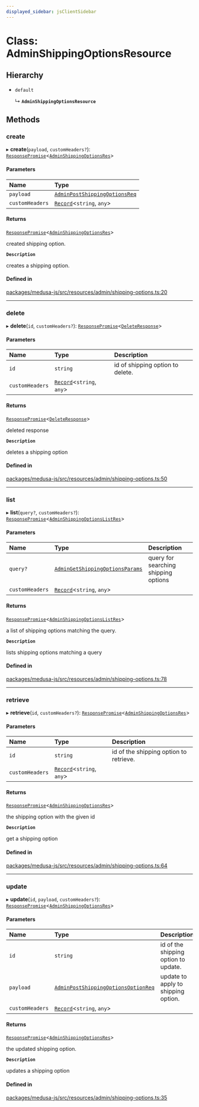 ```yaml
---
displayed_sidebar: jsClientSidebar
---
```


# Class: AdminShippingOptionsResource

## Hierarchy

- `default`

  ↳ **`AdminShippingOptionsResource`**

## Methods

### create

▸ **create**(`payload`, `customHeaders?`): [`ResponsePromise`](../modules/internal-12.md#responsepromise)<[`AdminShippingOptionsRes`](../modules/internal-8.internal.md#adminshippingoptionsres)\>

#### Parameters

| Name | Type |
| :------ | :------ |
| `payload` | [`AdminPostShippingOptionsReq`](internal-8.internal.AdminPostShippingOptionsReq.md) |
| `customHeaders` | [`Record`](../modules/internal.md#record)<`string`, `any`\> |

#### Returns

[`ResponsePromise`](../modules/internal-12.md#responsepromise)<[`AdminShippingOptionsRes`](../modules/internal-8.internal.md#adminshippingoptionsres)\>

created shipping option.

**`Description`**

creates a shipping option.

#### Defined in

[packages/medusa-js/src/resources/admin/shipping-options.ts:20](https://github.com/medusajs/medusa/blob/b38f73726/packages/medusa-js/src/resources/admin/shipping-options.ts#L20)

___

### delete

▸ **delete**(`id`, `customHeaders?`): [`ResponsePromise`](../modules/internal-12.md#responsepromise)<[`DeleteResponse`](../modules/internal-8.internal.md#deleteresponse)\>

#### Parameters

| Name | Type | Description |
| :------ | :------ | :------ |
| `id` | `string` | id of shipping option to delete. |
| `customHeaders` | [`Record`](../modules/internal.md#record)<`string`, `any`\> |  |

#### Returns

[`ResponsePromise`](../modules/internal-12.md#responsepromise)<[`DeleteResponse`](../modules/internal-8.internal.md#deleteresponse)\>

deleted response

**`Description`**

deletes a shipping option

#### Defined in

[packages/medusa-js/src/resources/admin/shipping-options.ts:50](https://github.com/medusajs/medusa/blob/b38f73726/packages/medusa-js/src/resources/admin/shipping-options.ts#L50)

___

### list

▸ **list**(`query?`, `customHeaders?`): [`ResponsePromise`](../modules/internal-12.md#responsepromise)<[`AdminShippingOptionsListRes`](../modules/internal-8.internal.md#adminshippingoptionslistres)\>

#### Parameters

| Name | Type | Description |
| :------ | :------ | :------ |
| `query?` | [`AdminGetShippingOptionsParams`](internal-8.internal.AdminGetShippingOptionsParams.md) | query for searching shipping options |
| `customHeaders` | [`Record`](../modules/internal.md#record)<`string`, `any`\> |  |

#### Returns

[`ResponsePromise`](../modules/internal-12.md#responsepromise)<[`AdminShippingOptionsListRes`](../modules/internal-8.internal.md#adminshippingoptionslistres)\>

a list of shipping options matching the query.

**`Description`**

lists shipping options matching a query

#### Defined in

[packages/medusa-js/src/resources/admin/shipping-options.ts:78](https://github.com/medusajs/medusa/blob/b38f73726/packages/medusa-js/src/resources/admin/shipping-options.ts#L78)

___

### retrieve

▸ **retrieve**(`id`, `customHeaders?`): [`ResponsePromise`](../modules/internal-12.md#responsepromise)<[`AdminShippingOptionsRes`](../modules/internal-8.internal.md#adminshippingoptionsres)\>

#### Parameters

| Name | Type | Description |
| :------ | :------ | :------ |
| `id` | `string` | id of the shipping option to retrieve. |
| `customHeaders` | [`Record`](../modules/internal.md#record)<`string`, `any`\> |  |

#### Returns

[`ResponsePromise`](../modules/internal-12.md#responsepromise)<[`AdminShippingOptionsRes`](../modules/internal-8.internal.md#adminshippingoptionsres)\>

the shipping option with the given id

**`Description`**

get a shipping option

#### Defined in

[packages/medusa-js/src/resources/admin/shipping-options.ts:64](https://github.com/medusajs/medusa/blob/b38f73726/packages/medusa-js/src/resources/admin/shipping-options.ts#L64)

___

### update

▸ **update**(`id`, `payload`, `customHeaders?`): [`ResponsePromise`](../modules/internal-12.md#responsepromise)<[`AdminShippingOptionsRes`](../modules/internal-8.internal.md#adminshippingoptionsres)\>

#### Parameters

| Name | Type | Description |
| :------ | :------ | :------ |
| `id` | `string` | id of the shipping option to update. |
| `payload` | [`AdminPostShippingOptionsOptionReq`](internal-8.internal.AdminPostShippingOptionsOptionReq.md) | update to apply to shipping option. |
| `customHeaders` | [`Record`](../modules/internal.md#record)<`string`, `any`\> |  |

#### Returns

[`ResponsePromise`](../modules/internal-12.md#responsepromise)<[`AdminShippingOptionsRes`](../modules/internal-8.internal.md#adminshippingoptionsres)\>

the updated shipping option.

**`Description`**

updates a shipping option

#### Defined in

[packages/medusa-js/src/resources/admin/shipping-options.ts:35](https://github.com/medusajs/medusa/blob/b38f73726/packages/medusa-js/src/resources/admin/shipping-options.ts#L35)
